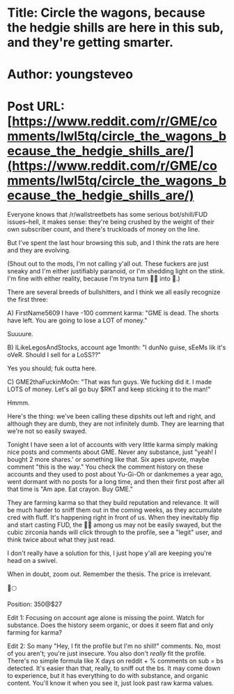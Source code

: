 # Title: Circle the wagons, because the hedgie shills are here in this sub, and they're getting smarter.
# Author: youngsteveo
# Post URL: [https://www.reddit.com/r/GME/comments/lwl5tq/circle_the_wagons_because_the_hedgie_shills_are/](https://www.reddit.com/r/GME/comments/lwl5tq/circle_the_wagons_because_the_hedgie_shills_are/)


Everyone knows that /r/wallstreetbets has some serious bot/shill/FUD issues–hell, it makes sense: they're being crushed by the weight of their own subscriber count, and there's truckloads of money on the line.

But I've spent the last hour browsing this sub, and I think the rats are here and they are evolving.

(Shout out to the mods, I'm not calling y'all out. These fuckers are just sneaky and I'm either justifiably paranoid, or I'm shedding light on the stink. I'm fine with either reality, because I'm tryna turn 💎👐 into 🍌.)

There are several breeds of bullshitters, and I think we all easily recognize the first three:

A) FirstName5609 I have  -100 comment karma: "GME is dead. The shorts have left. You are going to lose a LOT of money."

Suuuure.

B) ILikeLegosAndStocks, account age 1month: "I dunNo guise, sEeMs lik it's oVeR. Should I sell for a LoSS??"

Yes you should; fuk outta here.

C) GME2thaFuckinMo0n: "That was fun guys. We fucking did it. I made LOTS of money. Let's all go buy $RKT and keep sticking it to the man!"

Hmmm.

Here's the thing: we've been calling these dipshits out left and right, and although they are dumb, they are not infinitely dumb. They are learning that we're not so easily swayed.

Tonight I have seen a lot of accounts with very little karma simply making nice posts and comments about GME. Never any substance, just "yeah! I bought 2 more shares.' or something like that. Six apes upvote, maybe comment "this is the way." You check the comment history on these accounts and they used to post about Yu-Gi-Oh or dankmemes a year ago, went dormant with no posts for a long time, and then their first post after all that time is "Am ape. Eat crayon. Buy GME."

They are farming karma so that they build reputation and relevance. It will be much harder to sniff them out in the coming weeks, as they accumulate cred with fluff.  It's happening right in front of us. When they inevitably flip and start casting FUD, the 💎👐 among us may not be easily swayed, but the cubic zirconia hands will click through to the profile, see a "legit" user, and think twice about what they just read.

I don't really have a solution for this, I just hope y'all are keeping you're head on a swivel.

When in doubt, zoom out. Remember the thesis. The price is irrelevant.

🚀🌕

Position: 350@$27

Edit 1: Focusing on account age alone is missing the point. Watch for substance. Does the history seem organic, or does it seem flat and only farming for karma?

Edit 2: So many "Hey, I fit the profile but I'm no shill!" comments. No, most of you aren't; you're just insecure. You also don't *really* fit the profile. There's no simple formula like X days on reddit + % comments on sub = bs detected. It's easier than that, really, to sniff out the bs. It may come down to experience, but it has everything to do with substance, and organic content. You'll know it when you see it, just look past raw karma values.